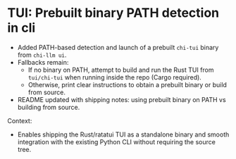 # TUI: Prebuilt binary PATH detection in cli

- Added PATH-based detection and launch of a prebuilt `chi-tui` binary from `chi-llm ui`.
- Fallbacks remain:
  - If no binary on PATH, attempt to build and run the Rust TUI from `tui/chi-tui` when running inside the repo (Cargo required).
  - Otherwise, print clear instructions to obtain a prebuilt binary or build from source.
- README updated with shipping notes: using prebuilt binary on PATH vs building from source.

Context:
- Enables shipping the Rust/ratatui TUI as a standalone binary and smooth integration with the existing Python CLI without requiring the source tree.


